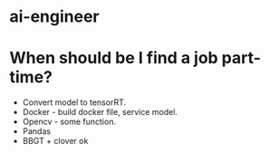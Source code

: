 # ai-engineer

# When should be I find a job part-time?
+ Convert model to tensorRT.
+ Docker - build docker file, service model.
+ Opencv - some function.
+ Pandas
+ BBGT + clover ok

